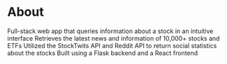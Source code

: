 # About
Full-stack web app that queries information about a stock in an intuitive interface
Retrieves the latest news and information of 10,000+ stocks and ETFs
Utilized the StockTwits API and Reddit API to return social statistics about the stocks
Built using a Flask backend and a React frontend
